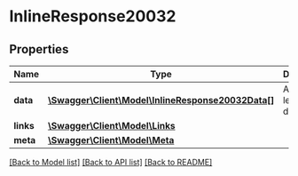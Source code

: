 # InlineResponse20032

## Properties
Name | Type | Description | Notes
------------ | ------------- | ------------- | -------------
**data** | [**\Swagger\Client\Model\InlineResponse20032Data[]**](InlineResponse20032Data.md) | A list of lead documents | [optional] 
**links** | [**\Swagger\Client\Model\Links**](Links.md) |  | [optional] 
**meta** | [**\Swagger\Client\Model\Meta**](Meta.md) |  | [optional] 

[[Back to Model list]](../../README.md#documentation-for-models) [[Back to API list]](../../README.md#documentation-for-api-endpoints) [[Back to README]](../../README.md)


